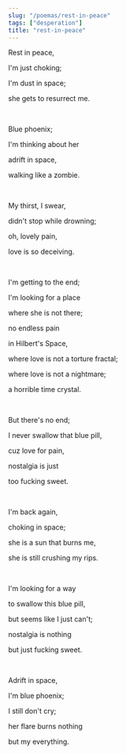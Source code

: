 ```yaml
---
slug: "/poemas/rest-in-peace"
tags: ["desperation"]
title: "rest-in-peace"
---
```

Rest in peace,

I'm just choking;

I'm dust in space;

she gets to resurrect me.

&nbsp;

Blue phoenix;

I'm thinking about her

adrift in space,

walking like a zombie.

&nbsp;

My thirst, I swear,

didn't stop while drowning;

oh, lovely pain,

love is so deceiving.

&nbsp;

I'm getting to the end;

I'm looking for a place

where she is not there;

no endless pain

in Hilbert's Space,

where love is not a torture fractal;

where love is not a nightmare;

a horrible time crystal.

&nbsp;

But there's no end;

I never swallow that blue pill,

cuz love for pain,

nostalgia is just

too fucking sweet.

&nbsp;

I'm back again,

choking in space;

she is a sun that burns me,

she is still crushing my rips.

&nbsp;

I'm looking for a way

to swallow this blue pill,

but seems like I just can't;

nostalgia is nothing

but just fucking sweet.

&nbsp;

Adrift in space,

I'm blue phoenix;

I still don't cry;

her flare burns nothing

but my everything.
